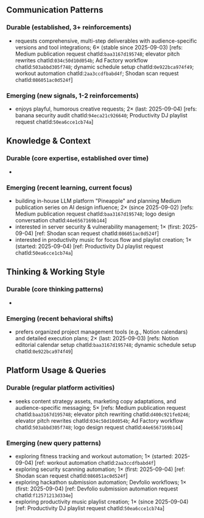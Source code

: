 ## Communication Patterns
### Durable (established, 3+ reinforcements)
- requests comprehensive, multi-step deliverables with audience-specific versions and tool integrations; 6× (stable since 2025-09-03) [refs: Medium publication request chatId:`baa3167d195748`; elevator pitch rewrites chatId:`034c50d10d054b`; Ad Factory workflow chatId:`503abbd305f748`; dynamic schedule setup chatId:`0e922bca974f49`; workout automation chatId:`2aa3ccdfbabd4f`; Shodan scan request chatId:`086051ac0d524f`]

### Emerging (new signals, 1-2 reinforcements)
- enjoys playful, humorous creative requests; 2× (last: 2025-09-04) [refs: banana security audit chatId:`94eca21c926640`; Productivity DJ playlist request chatId:`50ea6cce1cb74a`]

## Knowledge & Context
### Durable (core expertise, established over time)
-  

### Emerging (recent learning, current focus)
- building in-house LLM platform "Pineapple" and planning Medium publication series on AI design influence; 2× (since 2025-09-02) [refs: Medium publication request chatId:`baa3167d195748`; logo design conversation chatId:`44e6567169b144`]
- interested in server security & vulnerability management; 1× (first: 2025-09-04) [ref: Shodan scan request chatId:`086051ac0d524f`]
- interested in productivity music for focus flow and playlist creation; 1× (started: 2025-09-04) [ref: Productivity DJ playlist request chatId:`50ea6cce1cb74a`]

## Thinking & Working Style
### Durable (core thinking patterns)
-  

### Emerging (recent behavioral shifts)
- prefers organized project management tools (e.g., Notion calendars) and detailed execution plans; 2× (last: 2025-09-03) [refs: Notion editorial calendar setup chatId:`baa3167d195748`; dynamic schedule setup chatId:`0e922bca974f49`]

## Platform Usage & Queries
### Durable (regular platform activities)
- seeks content strategy assets, marketing copy adaptations, and audience-specific messaging; 5× [refs: Medium publication request chatId:`baa3167d195748`; elevator pitch rewriting chatId:`d400c921fe0246`; elevator pitch rewrites chatId:`034c50d10d054b`; Ad Factory workflow chatId:`503abbd305f748`; logo design request chatId:`44e6567169b144`]

### Emerging (new query patterns)
- exploring fitness tracking and workout automation; 1× (started: 2025-09-04) [ref: workout automation chatId:`2aa3ccdfbabd4f`]
- exploring security scanning automation; 1× (first: 2025-09-04) [ref: Shodan scan request chatId:`086051ac0d524f`]
- exploring hackathon submission automation; Devfolio workflows; 1× (first: 2025-09-04) [ref: Devfolio submission automation request chatId:`f12571213d334e`]
- exploring productivity music playlist creation; 1× (since 2025-09-04) [ref: Productivity DJ playlist request chatId:`50ea6cce1cb74a`]